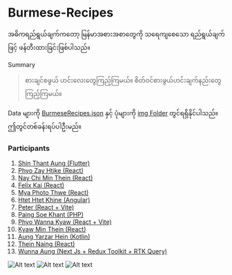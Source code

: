 ﻿# Burmese-Recipes
အဓိကရည်ရွယ်ချက်ကတော့ မြန်မာအစားအစာတွေကို သရေကျစေသော ရည်ရွယ်ချက်ဖြင့် ဖန်တီးထားခြင်းဖြစ်ပါသည်။

Summary
>စားချင်စဖွယ် ဟင်းလေးတွေကြည့်ကြမယ်။ စိတ်ဝင်စားဖွယ်ဟင်းချက်နည်းတွေ ကြည့်ကြမယ်။

Data များကို [BurmeseRecipes.json](https://github.com/sannlynnhtun-coding/Burmese-Recipes/blob/main/BurmeseRecipes.json) နှင့် ပုံများကို [img Folder](https://github.com/sannlynnhtun-coding/Burmese-Recipes/tree/main/img) တွင်ရရှိနိုင်ပါသည်။ ဤတွင်တစ်ခန်းရပ်ပါဦးမည်။

### Participants
1. [Shin Thant Aung (Flutter)](https://github.com/n3k00/burmese_recipes)
2. [Phyo Zay Htike (React)](https://github.com/PhyoZayHtike/Burmese-Food)
3. [Nay Chi Min Thein (React)](https://github.com/NayChiMinThein/Burmese-Recipes)
4. [Felix Kai (React)](https://github.com/felixkai34/Burmese-Foods)
5. [Mya Photo Thwe (React)](https://github.com/myaphoo17/BurmeseRecipes)
6. [Htet Htet Khine (Angular)](https://github.com/scm-htethtetkhine/BurmeseRecipes)
7. [Peter (React + Vite)](https://github.com/peterlianpi/Myanmar-Food)
8. [Paing Soe Khant (PHP)](https://github.com/PaingSKhant/BurmeseRecipes)
9. [Phyo Wanna Kyaw (React + Vite)](https://github.com/Phyowunnakyaw/Burmese-Recipes)
10. [Kyaw Min Thein (React)](https://github.com/kmthein/burmese-recipes)
11. [Aung Yarzar Hein (Kotlin)](https://github.com/AungYarzarHein/Burmese-Recipes-and-Incompatible-Food)
12. [Thein Naing (React)](https://github.com/Danny7Kri3s/Burmese-recipe-food-app)
13. [Wunna Aung (Next Js + Redux Toolkit + RTK Query)](https://github.com/wunnaaung-dev/burmese-recipes-app)

![Alt text](https://github.com/sannlynnhtun-coding/Burmese-Recipes/blob/main/BurmeseRecipesFlow1.png)
![Alt text](https://github.com/sannlynnhtun-coding/Burmese-Recipes/blob/main/BurmeseRecipesFlow2.png)
![Alt text](https://github.com/sannlynnhtun-coding/Burmese-Recipes/blob/main/BurmeseRecipesMindMap.png)

